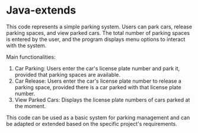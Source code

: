 # Java-extends
This code represents a simple parking system. Users can park cars, release parking spaces, and view parked cars. The total number of parking spaces is entered by the user, and the program displays menu options to interact with the system.

Main functionalities:

1. Car Parking: Users enter the car's license plate number and park it, provided that parking spaces are available.
2. Car Release: Users enter the car's license plate number to release a parking space, provided there is a car parked with that license plate number.
3. View Parked Cars: Displays the license plate numbers of cars parked at the moment.

This code can be used as a basic system for parking management and can be adapted or extended based on the specific project's requirements.
